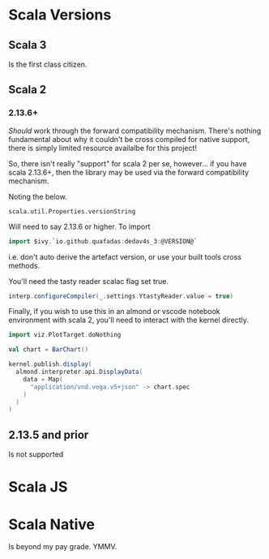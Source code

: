 # Scala Versions
## Scala 3
Is the first class citizen.

## Scala 2
### 2.13.6+
_Should_ work through the forward compatibility mechanism. There's nothing fundamental about why it couldn't be cross compiled for native support, there is simply limited resource availalbe for this project!

So, there isn't really "support" for scala 2 per se, however... if you have scala 2.13.6+, then the library may be used via the forward compatibility mechanism.

Noting the below. 
```
scala.util.Properties.versionString
```
Will need to say 2.13.6 or higher. To import

```scala 
import $ivy.`io.github.quafadas:dedav4s_3:@VERSION@`
```
i.e. don't auto derive the artefact version, or use your built tools cross methods.

You'll need the tasty reader scalac flag set true. 

```scala
interp.configureCompiler(_.settings.YtastyReader.value = true)
```

Finally, if you wish to use this in an almond or vscode notebook environment with scala 2, you'll need to interact with the kernel directly. 

```scala
import viz.PlotTarget.doNothing

val chart = BarChart()

kernel.publish.display(
  almond.interpreter.api.DisplayData(
    data = Map(      
      "application/vnd.vega.v5+json" -> chart.spec
    )
  )  
)
```

## 2.13.5 and prior
Is not supported

# Scala JS




# Scala Native
Is beyond my pay grade. YMMV.
